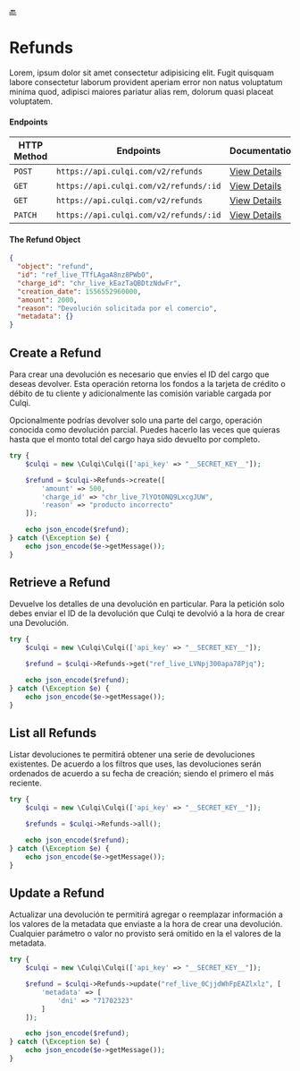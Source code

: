 [:back:](/docs/README.md)

# Refunds

Lorem, ipsum dolor sit amet consectetur adipisicing elit. Fugit quisquam labore consectetur laborum provident aperiam error non natus voluptatum minima quod, adipisci maiores pariatur alias rem, dolorum quasi placeat voluptatem.

#### Endpoints

| HTTP Method | Endpoints                              | Documentation                                                  |
| ----------- | -------------------------------------- | -------------------------------------------------------------- |
| `POST`      | `https://api.culqi.com/v2/refunds`     | [View Details](https://www.culqi.com/api/#devoluciones#create) |
| `GET`       | `https://api.culqi.com/v2/refunds/:id` | [View Details](https://www.culqi.com/api/#devoluciones#detail) |
| `GET`       | `https://api.culqi.com/v2/refunds`     | [View Details](https://www.culqi.com/api/#devoluciones#list)   |
| `PATCH`      | `https://api.culqi.com/v2/refunds/:id` | [View Details](https://www.culqi.com/api/#devoluciones#update) |

#### The Refund Object

```json
{
  "object": "refund",
  "id": "ref_live_TTfLAgaA8nz8PWbO",
  "charge_id": "chr_live_kEazTaQBDtzNdwFr",
  "creation_date": 1556552960000,
  "amount": 2000,
  "reason": "Devolución solicitada por el comercio",
  "metadata": {}
}
```

## Create a Refund

Para crear una devolución es necesario que envíes el ID del cargo que deseas devolver. Esta operación retorna los fondos a la tarjeta de crédito o débito de tu cliente y adicionalmente las comisión variable cargada por Culqi.

Opcionalmente podrías devolver solo una parte del cargo, operación conocida como devolución parcial. Puedes hacerlo las veces que quieras hasta que el monto total del cargo haya sido devuelto por completo.

```php
try {
    $culqi = new \Culqi\Culqi(['api_key' => "__SECRET_KEY__"]);

    $refund = $culqi->Refunds->create([
        'amount' => 500,
        'charge_id' => "chr_live_7lYOtONQ9LxcgJUW",
        'reason' => "producto incorrecto"
    ]);

    echo json_encode($refund);
} catch (\Exception $e) {
    echo json_encode($e->getMessage());
}
```

## Retrieve a Refund

Devuelve los detalles de una devolución en particular. Para la petición solo debes enviar el ID de la devolución que Culqi te devolvió a la hora de crear una Devolución.

```php
try {
    $culqi = new \Culqi\Culqi(['api_key' => "__SECRET_KEY__"]);

    $refund = $culqi->Refunds->get("ref_live_LVNpj300apa78Pjq");

    echo json_encode($refund);
} catch (\Exception $e) {
    echo json_encode($e->getMessage());
}
```

## List all Refunds

Listar devoluciones te permitirá obtener una serie de devoluciones existentes. De acuerdo a los filtros que uses, las devoluciones serán ordenados de acuerdo a su fecha de creación; siendo el primero el más reciente.

```php
try {
    $culqi = new \Culqi\Culqi(['api_key' => "__SECRET_KEY__"]);

    $refunds = $culqi->Refunds->all();

    echo json_encode($refund);
} catch (\Exception $e) {
    echo json_encode($e->getMessage());
}
```

## Update a Refund

Actualizar una devolución te permitirá agregar o reemplazar información a los valores de la metadata que enviaste a la hora de crear una devolución. Cualquier parámetro o valor no provisto será omitido en la el valores de la metadata.

```php
try {
    $culqi = new \Culqi\Culqi(['api_key' => "__SECRET_KEY__"]);

    $refund = $culqi->Refunds->update("ref_live_0CjjdWhFpEAZlxlz", [
        'metadata' => [
            'dni' => "71702323"
        ]
    ]);

    echo json_encode($refund);
} catch (\Exception $e) {
    echo json_encode($e->getMessage());
}
```
